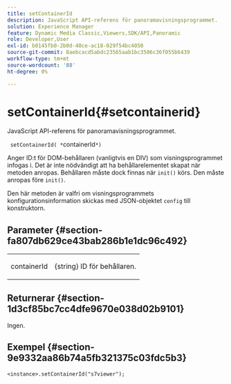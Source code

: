 ```yaml
---
title: setContainerId
description: JavaScript API-referens för panoramavisningsprogrammet.
solution: Experience Manager
feature: Dynamic Media Classic,Viewers,SDK/API,Panoramic
role: Developer,User
exl-id: b0145fb0-2b0d-40ce-ac18-029f54bc4050
source-git-commit: 8aebcacd5abdc23565aab1bc3506c36f055b6439
workflow-type: tm+mt
source-wordcount: '88'
ht-degree: 0%

---
```


# setContainerId{#setcontainerid}

JavaScript API-referens för panoramavisningsprogrammet.

` setContainerId( *`containerId`*)`

Anger ID:t för DOM-behållaren (vanligtvis en DIV) som visningsprogrammet infogas i. Det är inte nödvändigt att ha behållarelementet skapat när metoden anropas. Behållaren måste dock finnas när `init()` körs. Den måste anropas före `init()`.

Den här metoden är valfri om visningsprogrammets konfigurationsinformation skickas med JSON-objektet `config` till konstruktorn.

## Parameter {#section-fa807db629ce43bab286b1e1dc96c492}

<table id="table_896DFF34A68A403DB93A6D597461A573"> 
 <tbody> 
  <tr> 
   <td colname="col1"> <p> <span class="codeph"> <span class="varname"> containerId </span> </span> </p> </td> 
   <td colname="col2"> <p> <span class="codeph"> {string} </span> ID för behållaren. </p> </td> 
  </tr> 
 </tbody> 
</table>

## Returnerar {#section-1d3cf85bc7cc4dfe9670e038d02b9101}

Ingen.

## Exempel {#section-9e9332aa86b74a5fb321375c03fdc5b3}

```
<instance>.setContainerId("s7viewer");
```
